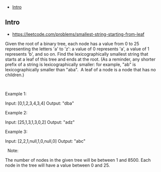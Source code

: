 - [Intro](#intro)

## Intro

- https://leetcode.com/problems/smallest-string-starting-from-leaf

Given the root of a binary tree, each node has a value from 0 to 25 representing the letters 'a' to 'z': a value of 0 represents 'a', a value of 1 represents 'b', and so on.
Find the lexicographically smallest string that starts at a leaf of this tree and ends at the root.
(As a reminder, any shorter prefix of a string is lexicographically smaller: for example, "ab" is lexicographically smaller than "aba".  A leaf of a node is a node that has no children.)


 





Example 1:


Input: [0,1,2,3,4,3,4]
Output: "dba"


Example 2:


Input: [25,1,3,1,3,0,2]
Output: "adz"


Example 3:


Input: [2,2,1,null,1,0,null,0]
Output: "abc"

 
Note:

The number of nodes in the given tree will be between 1 and 8500.
Each node in the tree will have a value between 0 and 25.



